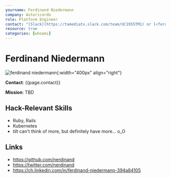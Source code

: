 ```yaml
---
yourname: Ferdinand Niedermann
company: Autoricardo
role: Platform Engineer
contact: "[Slack](https://tamediatx.slack.com/team/UC1955TM1) or [<ferdinand.niedermann@autoricardo.ch>](mailto:ferdinand.niedermann@autoricardo.ch)"
resource: true
categories: [whoami]
---
```


Ferdinand Niedermann
====================

![ferdinand niedermann](/tamedia-hackdays/whoami/pics/ferdinandniedermann.png "Ferdinand Niedermann"){:width="400px" align="right"}

**Contact**: {{page.contact}}

**Mission**: TBD

Hack-Relevant Skills
--------------------

- Ruby, Rails
- Kubernetes
- *tilt* can't think of more, but definitely have more... o_O

Links
-----
- <https://github.com/nerdinand>
- <https://twitter.com/nerdinand>
- <https://ch.linkedin.com/in/ferdinand-niedermann-394a84105>
